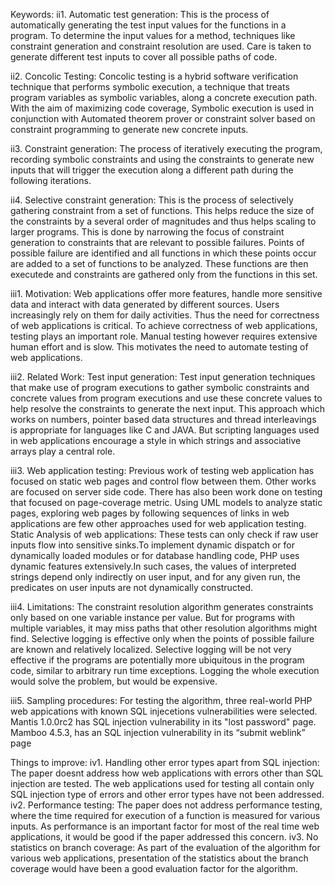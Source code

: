 Keywords:
ii1. Automatic test generation:
This is the process of automatically generating the test input values for the functions in a program. To determine the input values for a method, techniques like constraint generation and constraint resolution are used. Care is taken to generate different test inputs to cover all possible paths of code.

ii2. Concolic Testing:
Concolic testing is a hybrid software verification technique that performs symbolic execution, a technique that treats program variables as symbolic variables, along a concrete execution path. With the aim of maximizing code coverage, Symbolic execution is used in conjunction with Automated theorem prover or constraint solver based on constraint programming to generate new concrete inputs.

ii3. Constraint generation: 
The process of iteratively executing the program, recording symbolic constraints and using the constraints to generate new inputs that will trigger the execution along a different path during the following iterations.

ii4. Selective constraint generation:
This is the process of selectively gathering constraint from a set of functions. This helps reduce the size of the constraints by a several order of magnitudes and thus helps scaling to larger programs. This is done by narrowing the focus of constraint generation to constraints that are relevant to possible failures. Points of possible failure are identified and all functions in which these points occur are added to a set of functions to be analyzed. These functions are then executede and constraints are gathered only from the functions in this set.

iii1. Motivation:
Web applications offer more features, handle more sensitive data and interact with data generated by different sources. Users increasingly rely on them for daily activities. Thus the need for correctness of web applications is critical. To achieve correctness of web applications, testing plays an important role. Manual testing however requires extensive human effort and is slow. This motivates the need to automate testing of web applications. 

iii2. Related Work:
Test input generation:
Test input generation techniques that make use of program executions to gather symbolic constraints and concrete values from program executions and use these concrete values to help resolve the constraints to generate the next input. This approach which works on numbers, pointer based data structures and thread interleavings is appropriate for languages like C and JAVA. But scripting languages used in web applications encourage a style in which strings and associative arrays play a central role.

iii3. Web application testing:
Previous work of testing web application has focused on static web pages and control flow between them. Other works are focused on server side code. There has also been work done on testing that focused on page-coverage metric. Using UML models to analyze static pages, exploring web pages by following sequences of links in web applications are few other approaches used for web application testing.
Static Analysis of web applications:
These tests can only check if raw user inputs flow into sensitive sinks.To implement dynamic dispatch or for dynamically loaded modules or for database handling code, PHP uses dynamic features extensively.In such cases, the values of interpreted strings depend only indirectly on user input, and for any given run, the predicates on user inputs are not dynamically constructed.

iii4. Limitations:
The constraint resolution algorithm generates constraints only based on one variable instance per value. But for programs with multiple variables, it may miss paths that other resolution algorithms might find.
Selective logging is effective only when the points of possible failure are known and relatively localized. Selective logging will be not very effective if the programs are potentially more ubiquitous in the program code, similar to arbitrary run time exceptions. Logging the whole execution would solve the problem, but would be expensive.

iii5. Sampling procedures:
For testing the algorithm, three real-world PHP web appications with known SQL injecetions vulnerabilities were selected.
Mantis 1.0.0rc2 has SQL injection vulnerability in its "lost password" page.
Mamboo 4.5.3, has an SQL injection vulnerability in its “submit weblink” page

Things to improve:
iv1. Handling other error types apart from SQL injection: The paper doesnt address how web applications with errors other than SQL injection are tested. The web applications used for testing all contain only SQL injection type of errors and other error types have not been addressed.
iv2. Performance testing: The paper does not address performance testing, where the time required for execution of a function is measured for various inputs. As performance is an important factor for most of the real time web applications, it would be good if the paper addressed this concern.
iv3. No statistics on branch coverage: As part of the evaluation of the algorithm for various web applications, presentation of the statistics about the branch coverage would have been a good evaluation factor for the algorithm.
